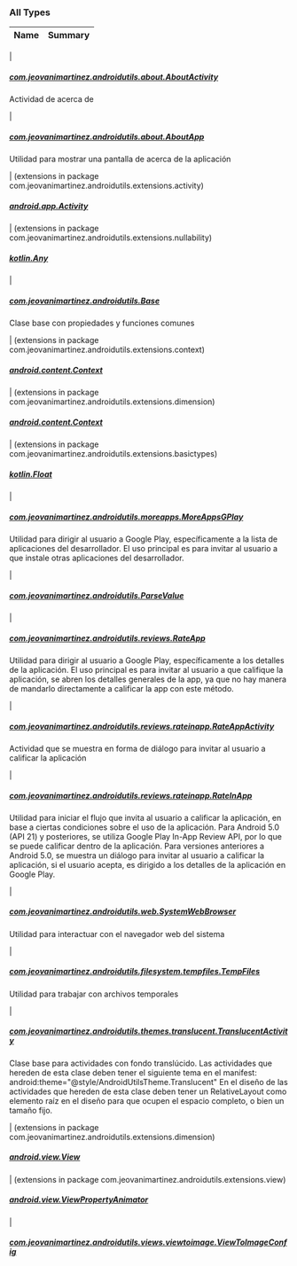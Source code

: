 

### All Types

| Name | Summary |
|---|---|
|

##### [com.jeovanimartinez.androidutils.about.AboutActivity](../com.jeovanimartinez.androidutils.about/-about-activity/index.md)

Actividad de acerca de


|

##### [com.jeovanimartinez.androidutils.about.AboutApp](../com.jeovanimartinez.androidutils.about/-about-app/index.md)

Utilidad para mostrar una pantalla de acerca de la aplicación


| (extensions in package com.jeovanimartinez.androidutils.extensions.activity)

##### [android.app.Activity](../com.jeovanimartinez.androidutils.extensions.activity/android.app.-activity/index.md)


| (extensions in package com.jeovanimartinez.androidutils.extensions.nullability)

##### [kotlin.Any](../com.jeovanimartinez.androidutils.extensions.nullability/kotlin.-any/index.md)


|

##### [com.jeovanimartinez.androidutils.Base](../com.jeovanimartinez.androidutils/-base/index.md)

Clase base con propiedades y funciones comunes


| (extensions in package com.jeovanimartinez.androidutils.extensions.context)

##### [android.content.Context](../com.jeovanimartinez.androidutils.extensions.context/android.content.-context/index.md)


| (extensions in package com.jeovanimartinez.androidutils.extensions.dimension)

##### [android.content.Context](../com.jeovanimartinez.androidutils.extensions.dimension/android.content.-context/index.md)


| (extensions in package com.jeovanimartinez.androidutils.extensions.basictypes)

##### [kotlin.Float](../com.jeovanimartinez.androidutils.extensions.basictypes/kotlin.-float/index.md)


|

##### [com.jeovanimartinez.androidutils.moreapps.MoreAppsGPlay](../com.jeovanimartinez.androidutils.moreapps/-more-apps-g-play/index.md)

Utilidad para dirigir al usuario a Google Play, específicamente a la lista de aplicaciones del desarrollador.
El uso principal es para invitar al usuario a que instale otras aplicaciones del desarrollador.


|

##### [com.jeovanimartinez.androidutils.ParseValue](../com.jeovanimartinez.androidutils/-parse-value/index.md)


|

##### [com.jeovanimartinez.androidutils.reviews.RateApp](../com.jeovanimartinez.androidutils.reviews/-rate-app/index.md)

Utilidad para dirigir al usuario a Google Play, específicamente a los detalles de la aplicación.
El uso principal es para invitar al usuario a que califique la aplicación, se abren los detalles generales de la app,
ya que no hay manera de mandarlo directamente a calificar la app con este método.


|

##### [com.jeovanimartinez.androidutils.reviews.rateinapp.RateAppActivity](../com.jeovanimartinez.androidutils.reviews.rateinapp/-rate-app-activity/index.md)

Actividad que se muestra en forma de diálogo para invitar al usuario a calificar la aplicación


|

##### [com.jeovanimartinez.androidutils.reviews.rateinapp.RateInApp](../com.jeovanimartinez.androidutils.reviews.rateinapp/-rate-in-app/index.md)

Utilidad para iniciar el flujo que invita al usuario a calificar la aplicación, en base a ciertas condiciones sobre el uso de la aplicación.
Para Android 5.0 (API 21) y posteriores, se utiliza Google Play In-App Review API, por lo que se puede calificar dentro de la aplicación.
Para versiones anteriores a Android 5.0, se muestra un diálogo para invitar al usuario a calificar la aplicación, si el usuario acepta, es
dirigido a los detalles de la aplicación en Google Play.


|

##### [com.jeovanimartinez.androidutils.web.SystemWebBrowser](../com.jeovanimartinez.androidutils.web/-system-web-browser/index.md)

Utilidad para interactuar con el navegador web del sistema


|

##### [com.jeovanimartinez.androidutils.filesystem.tempfiles.TempFiles](../com.jeovanimartinez.androidutils.filesystem.tempfiles/-temp-files/index.md)

Utilidad para trabajar con archivos temporales


|

##### [com.jeovanimartinez.androidutils.themes.translucent.TranslucentActivity](../com.jeovanimartinez.androidutils.themes.translucent/-translucent-activity/index.md)

Clase base para actividades con fondo translúcido.
Las actividades que hereden de esta clase deben tener el siguiente tema en el manifest: android:theme="@style/AndroidUtilsTheme.Translucent"
En el diseño de las actividades que hereden de esta clase deben tener un RelativeLayout como elemento raíz en el diseño para que ocupen el espacio completo, o bien un tamaño fijo.


| (extensions in package com.jeovanimartinez.androidutils.extensions.dimension)

##### [android.view.View](../com.jeovanimartinez.androidutils.extensions.dimension/android.view.-view/index.md)


| (extensions in package com.jeovanimartinez.androidutils.extensions.view)

##### [android.view.ViewPropertyAnimator](../com.jeovanimartinez.androidutils.extensions.view/android.view.-view-property-animator/index.md)


|

##### [com.jeovanimartinez.androidutils.views.viewtoimage.ViewToImageConfig](../com.jeovanimartinez.androidutils.views.viewtoimage/-view-to-image-config/index.md)


